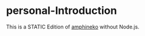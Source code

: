 # personal-Introduction

This is a STATIC Edition of [amphineko](https://github.com/amphineko/amphineko) without Node.js.